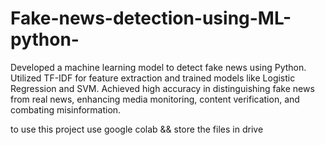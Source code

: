 # Fake-news-detection-using-ML-python-
Developed a machine learning model to detect fake news using Python. Utilized TF-IDF for feature extraction and trained models like Logistic Regression and SVM. Achieved high accuracy in distinguishing fake news from real news, enhancing media monitoring, content verification, and combating misinformation.

to use this project 
  use google colab &&
  store the files in drive
